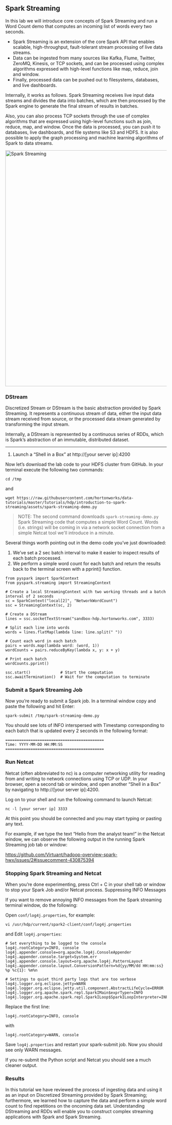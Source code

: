 ## Spark Streaming

In this lab we will introduce core concepts of Spark Streaming and run a Word Count demo that computes an incoming list of words every two seconds.

* Spark Streaming is an extension of the core Spark API that enables scalable, high-throughput, fault-tolerant stream processing of live data streams. 
* Data can be ingested from many sources like Kafka, Flume, Twitter, ZeroMQ, Kinesis, or TCP sockets, and can be processed using complex algorithms expressed with high-level functions like map, reduce, join and window. 
* Finally, processed data can be pushed out to filesystems, databases, and live dashboards.

Internally, it works as follows. Spark Streaming receives live input data streams and divides the data into batches, which are then processed by the Spark engine to generate the final stream of results in batches.

Also, you can also process TCP sockets through the use of complex algorithms that are expressed using high-level functions such as join, reduce, map, and window. Once the data is processed, you can push it to databases, live dashboards, and file systems like S3 and HDFS. It is also possible to apply the graph processing and machine learning algorithms of Spark to data streams.

<img width="737" alt="Spark Streaming" src="https://user-images.githubusercontent.com/558905/47132027-db76d100-d26f-11e8-8e4d-8d03288791d2.png">

### DStream

Discretized Stream or DStream is the basic abstraction provided by Spark Streaming. It represents a continuous stream of data, either the input data stream received from source, or the processed data stream generated by transforming the input stream. 

Internally, a DStream is represented by a continuous series of RDDs, which is Spark’s abstraction of an immutable, distributed dataset.

----

1. Launch a “Shell in a Box” at http://[your server ip]:4200

Now let’s download the lab code to your HDFS cluster from GitHub. In your terminal execute the following two commands:

```
cd /tmp
```

and

```
wget https://raw.githubusercontent.com/hortonworks/data-tutorials/master/tutorials/hdp/introduction-to-spark-streaming/assets/spark-streaming-demo.py
```

>NOTE: The second command downloads `spark-streaming-demo.py` Spark Streaming code that computes a simple Word Count. Words (i.e. strings) will be coming in via a network socket connection from a simple Netcat tool we'll introduce in a minute.

Several things worth pointing out in the demo code you’ve just downloaded:

1. We’ve set a 2 sec batch interval to make it easier to inspect results of each batch processed.
2. We perform a simple word count for each batch and return the results back to the terminal screen with a pprint() function.

```spark
from pyspark import SparkContext
from pyspark.streaming import StreamingContext

# Create a local StreamingContext with two working threads and a batch interval of 2 seconds
sc = SparkContext("local[2]", "NetworkWordCount")
ssc = StreamingContext(sc, 2)

# Create a DStream
lines = ssc.socketTextStream("sandbox-hdp.hortonworks.com", 3333)

# Split each line into words
words = lines.flatMap(lambda line: line.split(" "))

# Count each word in each batch
pairs = words.map(lambda word: (word, 1))
wordCounts = pairs.reduceByKey(lambda x, y: x + y)

# Print each batch
wordCounts.pprint()

ssc.start()             # Start the computation
ssc.awaitTermination()  # Wait for the computation to terminate
```

### Submit a Spark Streaming Job

Now you’re ready to submit a Spark job. In a terminal window copy and paste the following and hit Enter:

```
spark-submit /tmp/spark-streaming-demo.py
```

You should see lots of INFO interspersed with Timestamp corresponding to each batch that is updated every 2 seconds in the following format:

```
===========================================
Time: YYYY-MM-DD HH:MM:SS
===========================================
```

### Run Netcat

Netcat (often abbreviated to nc) is a computer networking utility for reading from and writing to network connections using TCP or UDP. In your browser, open a second tab or window, and open another “Shell in a Box” by navigating to http://[your server ip]:4200.

Log on to your shell and run the following command to launch Netcat:

```
nc -l [your server ip] 3333
```

At this point you should be connected and you may start typing or pasting any text.

For example, if we type the text “Hello from the analyst team!” in the Netcat window, we can observe the following output in the running Spark Streaming job tab or window:

https://github.com/Virtuant/hadoop-overview-spark-hwx/issues/2#issuecomment-430875394

### Stopping Spark Streaming and Netcat

When you’re done experimenting, press Ctrl + C in your shell tab or window to stop your Spark Job and/or Netcat process.
Suppressing INFO Messages

If you want to remove annoying INFO messages from the Spark streaming terminal window, do the following:

Open `conf/log4j.properties`, for example:

```
vi /usr/hdp/current/spark2-client/conf/log4j.properties
```

and Edit `log4j.properties`:

```
# Set everything to be logged to the console
log4j.rootCategory=INFO, console
log4j.appender.console=org.apache.log4j.ConsoleAppender
log4j.appender.console.target=System.err
log4j.appender.console.layout=org.apache.log4j.PatternLayout
log4j.appender.console.layout.ConversionPattern=%d{yy/MM/dd HH:mm:ss} %p %c{1}: %m%n

# Settings to quiet third party logs that are too verbose
log4j.logger.org.eclipse.jetty=WARN
log4j.logger.org.eclipse.jetty.util.component.AbstractLifeCycle=ERROR
log4j.logger.org.apache.spark.repl.SparkIMain$exprTyper=INFO
log4j.logger.org.apache.spark.repl.SparkILoop$SparkILoopInterpreter=INFO
```

Replace the first line:

```
log4j.rootCategory=INFO, console
```

with

```
log4j.rootCategory=WARN, console
```

Save `log4j.properties` and restart your spark-submit job. Now you should see only WARN messages.

If you re-submit the Python script and Netcat you should see a much cleaner output.

### Results

In this tutorial we have reviewed the process of ingesting data and using it as an input on Discretized Streaming provided by Spark Streaming; furthermore, we learned how to capture the data and perform a simple word count to find repetitions on the oncoming data set. Understanding DStreaming and RDDs will enable you to construct complex streaming applications with Spark and Spark Streaming.
